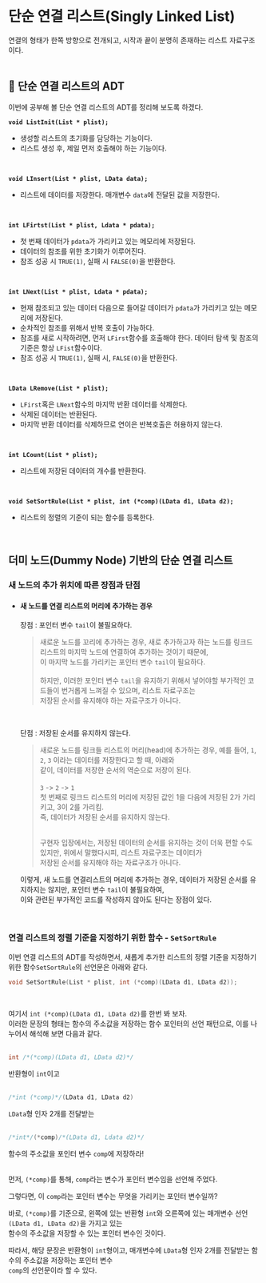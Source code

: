 # 단순 연결 리스트(Singly Linked List)
연결의 형태가 한쪽 방향으로 전개되고, 시작과 끝이 분명히 존재하는 리스트 자료구조이다.<br>
<br>

## 📝 단순 연결 리스트의 ADT
이번에 공부해 볼 단순 연결 리스트의 ADT를 정리해 보도록 하겠다.<br>

**`void ListInit(List * plist);`**<br>
- 생성할 리스트의 초기화를 담당하는 기능이다.<br>
- 리스트 생성 후, 제일 먼저 호출해야 하는 기능이다.<br>
<br>

**`void LInsert(List * plist, LData data);`**<br>
- 리스트에 데이터를 저장한다. 매개변수 `data`에 전달된 값을 저장한다.<br>
<br>

**`int LFirtst(List * plist, Ldata * pdata);`**<br>
- 첫 번째 데이터가 `pdata`가 가리키고 있는 메모리에 저장된다.<br>
- 데이터의 참조를 위한 초기화가 이루어진다.<br>
- 참조 성공 시 `TRUE(1)`, 실패 시 `FALSE(0)`을 반환한다.<br>
<br>

**`int LNext(List * plist, Ldata * pdata);`**<br>
- 현재 참조되고 있는 데이터 다음으로 들어갈 데이터가 `pdata`가 가리키고 있는 메모리에 저장된다.<br>
- 순차적인 참조를 위해서 반복 호출이 가능하다.<br>
- 참조를 새로 시작하려면, 먼저 `LFirst`함수를 호출해야 한다. 데이터 탐색 및 참조의 기준은 항상 `LFist`함수이다.<br>
- 참조 성공 시 `TRUE(1)`, 실패 시, `FALSE(0)`을 반환한다.<br>
<br>

**`LData LRemove(List * plist);`**<br>
- `LFirst`혹은 `LNext`함수의 마지막 반환 데이터를 삭제한다.<br>
- 삭제된 데이터는 반환된다.<br>
- 마지막 반환 데이터를 삭제하므로 연이은 반복호출은 허용하지 않는다.<br>
<br>

**`int LCount(List * plist);`**<br>
- 리스트에 저장된 데이터의 개수를 반환한다.<br>
<br>

**`void SetSortRule(List * plist, int (*comp)(LData d1, LData d2);`**
- 리스트의 정렬의 기준이 되는 함수를 등록한다.<br>
<br>

## 더미 노드(Dummy Node) 기반의 단순 연결 리스트

### 새 노드의 추가 위치에 따른 장점과 단점

- #### 새 노드를 연결 리스트의 머리에 추가하는 경우
  장점 : 포인터 변수 `tail`이 불필요하다.<br>
  > 새로운 노드를 꼬리에 추가하는 경우, 새로 추가하고자 하는 노드를 링크드 리스트의 마지막 노드에 연결하여 추가하는 것이기 때문에,<br>
  > 이 마지막 노드를 가리키는 포인터 변수 `tail`이 필요하다.<br><br>
  > 하지만, 이러한 포인터 변수 `tail`을 유지하기 위해서 넣어야할 부가적인 코드들이 번거롭게 느껴질 수 있으며, 리스트 자료구조는<br>
  > 저장된 순서를 유지해야 하는 자료구조가 아니다.<br>

  <br>

  단점 : 저장된 순서를 유지하지 않는다.<br>
  > 새로운 노드를 링크들 리스트의 머리(head)에 추가하는 경우, 예를 들어, `1`, `2`, `3` 이라는 데이터를 저장한다고 할 때, 아래와<br>
  > 같이, 데이터를 저장한 순서의 역순으로 저장이 된다.<br><br>
  > `3` -> `2` -> `1` <br>
  > 첫 번째로 링크드 리스트의 머리에 저장된 값인 1을 다음에 저장된 2가 가리키고, 3이 2를 가리킴.<br>
  > 즉, 데이터가 저장된 순서를 유지하지 않는다.<br><br>
  > 
  > 구현자 입장에서는, 저장된 데이터의 순서를 유지하는 것이 더욱 편할 수도 있지만, 위에서 말했다시피, 리스트 자료구조는 데이터가<br>
  > 저장된 순서를 유지해야 하는 자료구조가 아니다.<br>

  이렇게, 새 노드를 연결리스트의 머리에 추가하는 경우, 데이터가 저장된 순서를 유지하지는 않지만, 포인터 변수 `tail`이 불필요하여,<br>
  이와 관련된 부가적인 코드를 작성하지 않아도 된다는 장점이 있다.<br>
<br>

### 연결 리스트의 정렬 기준을 지정하기 위한 함수 - `SetSortRule`
이번 연결 리스트의 ADT를 작성하면서, 새롭게 추가한 리스트의 정렬 기준을 지정하기 위한 함수`SetSortRule`의 선언문은 아래와 같다.<br>
```c
void SetSortRule(List * plist, int (*comp)(LData d1, LData d2));
```
<br>

여기서 `int (*comp)(LData d1, LData d2)`를 한번 봐 보자.<br>
이러한 문장의 형태는 함수의 주소값을 저장하는 함수 포인터의 선언 패턴으로, 이를 나누어서 해석해 보면 다음과 같다.<br>
<br>


```c
int /*(*comp)(LData d1, LData d2)*/
```
반환형이 `int`이고<br>
<br>

```c
/*int (*comp)*/(LData d1, LData d2)
```
`LData`형 인자 2개를 전달받는<br>
<br>


```c
/*int*/(*comp)/*(LData d1, Ldata d2)*/
```
함수의 주소값을 포인터 변수 `comp`에 저장하라!<br>
<br>


먼저, `(*comp)`를 통해, `comp`라는 변수가 포인터 변수임을 선언해 주었다.<br>

그렇다면, 이 `comp`라는 포인터 변수는 무엇을 가리키는 포인터 변수일까?<br>

바로, `(*comp)`를 기준으로, 왼쪽에 있는 반환형 `int`와 오른쪽에 있는 매개변수 선언 `(LData d1, LData d2)`을 가지고 있는<br>
함수의 주소값을 저장할 수 있는 포인터 변수인 것이다.<br>

따라서, 해당 문장은 반환형이 `int`형이고, 매개변수에 `LData`형 인자 2개를 전달받는 함수의 주소값을 저장하는 포인터 변수<br>
`comp`의 선언문이라 할 수 있다.<br>








  




